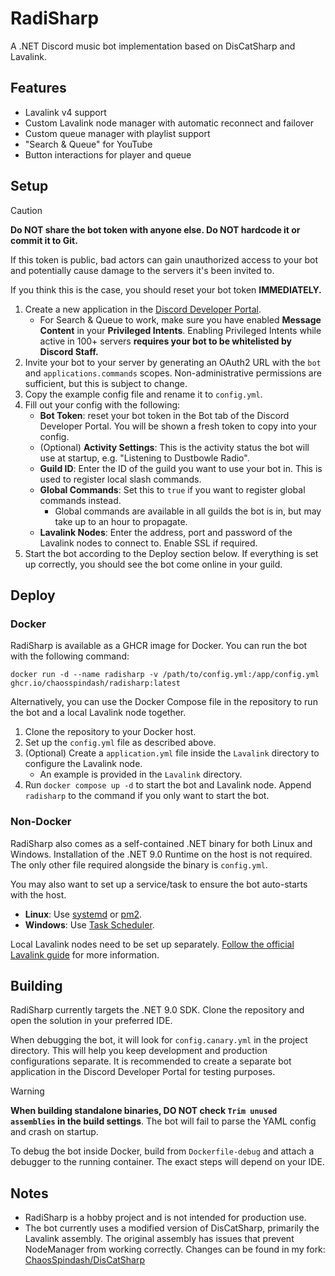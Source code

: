 # RadiSharp
A .NET Discord music bot implementation based on DisCatSharp and Lavalink.

## Features
- Lavalink v4 support
- Custom Lavalink node manager with automatic reconnect and failover
- Custom queue manager with playlist support
- "Search & Queue" for YouTube
- Button interactions for player and queue

## Setup

> [!CAUTION]
> **Do NOT share the bot token with anyone else. Do NOT hardcode it or commit it to Git.**
>
> If this token is public, bad actors can gain unauthorized access to your bot and potentially cause damage to the servers it's been invited to.
>
> If you think this is the case, you should reset your bot token **IMMEDIATELY.**

1. Create a new application in the [Discord Developer Portal](https://discord.com/developers/applications).
    - For Search & Queue to work, make sure you have enabled **Message Content** in your **Privileged Intents**. Enabling Privileged Intents while active in 100+ servers **requires your bot to be whitelisted by Discord Staff.**
2. Invite your bot to your server by generating an OAuth2 URL with the `bot` and `applications.commands` scopes. Non-administrative permissions are sufficient, but this is subject to change.
3. Copy the example config file and rename it to `config.yml`.
4. Fill out your config with the following:
   - **Bot Token**: reset your bot token in the Bot tab of the Discord Developer Portal. You will be shown a fresh token to copy into your config.
   - (Optional) **Activity Settings**: This is the activity status the bot will use at startup, e.g. "Listening to Dustbowle Radio".
   - **Guild ID**: Enter the ID of the guild you want to use your bot in. This is used to register local slash commands.
   - **Global Commands**: Set this to `true` if you want to register global commands instead.
       - Global commands are available in all guilds the bot is in, but may take up to an hour to propagate. 
   - **Lavalink Nodes**: Enter the address, port and password of the Lavalink nodes to connect to. Enable SSL if required.
5. Start the bot according to the Deploy section below. If everything is set up correctly, you should see the bot come online in your guild.

## Deploy
### Docker
RadiSharp is available as a GHCR image for Docker. You can run the bot with the following command:
```shell
docker run -d --name radisharp -v /path/to/config.yml:/app/config.yml ghcr.io/chaosspindash/radisharp:latest
```
Alternatively, you can use the Docker Compose file in the repository to run the bot and a local Lavalink node together.

1. Clone the repository to your Docker host.
2. Set up the `config.yml` file as described above.
3. (Optional) Create a `application.yml` file inside the `Lavalink` directory to configure the Lavalink node.
    - An example is provided in the `Lavalink` directory.
4. Run `docker compose up -d` to start the bot and Lavalink node. Append `radisharp` to the command if you only want to start the bot.

### Non-Docker
RadiSharp also comes as a self-contained .NET binary for both Linux and Windows. Installation of the .NET 9.0 Runtime on the host is not required.
The only other file required alongside the binary is `config.yml`.

You may also want to set up a service/task to ensure the bot auto-starts with the host.
- **Linux**: Use [systemd](https://linuxhandbook.com/create-systemd-services/) or [pm2](https://pm2.keymetrics.io/docs/usage/quick-start/).
- **Windows**: Use [Task Scheduler](https://www.windowscentral.com/how-create-automated-task-using-task-scheduler-windows-10).

Local Lavalink nodes need to be set up separately. [Follow the official Lavalink guide](https://lavalink.dev/getting-started/index.html) for more information.

## Building
RadiSharp currently targets the .NET 9.0 SDK. Clone the repository and open the solution in your preferred IDE.

When debugging the bot, it will look for `config.canary.yml` in the project directory. This will help you keep development and production configurations separate.
It is recommended to create a separate bot application in the Discord Developer Portal for testing purposes.

> [!WARNING]
> **When building standalone binaries, DO NOT check `Trim unused assemblies` in the build settings**. The bot will fail to parse the YAML config and crash on startup.

To debug the bot inside Docker, build from `Dockerfile-debug` and attach a debugger to the running container. The exact steps will depend on your IDE.

## Notes
- RadiSharp is a hobby project and is not intended for production use.
- The bot currently uses a modified version of DisCatSharp, primarily the Lavalink assembly. The original assembly has issues that prevent NodeManager from working correctly. Changes can be found in my fork: [ChaosSpindash/DisCatSharp](https://github.com/ChaosSpindash/DisCatSharp)

